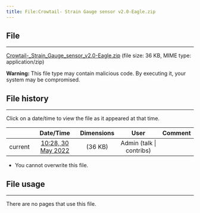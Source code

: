 ```yaml
---
title: File:Crowtail- Strain Gauge sensor v2.0-Eagle.zip
---
```


## File
--------

[Crowtail-_Strain_Gauge_sensor_v2.0-Eagle.zip](https://wiki.elecrow.com/images/0/03/Crowtail-_Strain_Gauge_sensor_v2.0-Eagle.zip) (file size: 36 KB, MIME type: application/zip)

**Warning:** This file type may contain malicious code. By executing it, your system may be compromised.

## File history
--------

Click on a date/time to view the file as it appeared at that time.

|         |                          Date/Time                           | Dimensions  |                             User                             | Comment |
| :-----: | :----------------------------------------------------------: | :---------: | :----------------------------------------------------------: | :-----: |
| current | [10:28, 30 May 2022](https://wiki.elecrow.com/images/0/03/Crowtail-_Strain_Gauge_sensor_v2.0-Eagle.zip) | (36 KB) | Admin (talk \| contribs) |         |

- You cannot overwrite this file.

## File usage
--------

There are no pages that use this file.